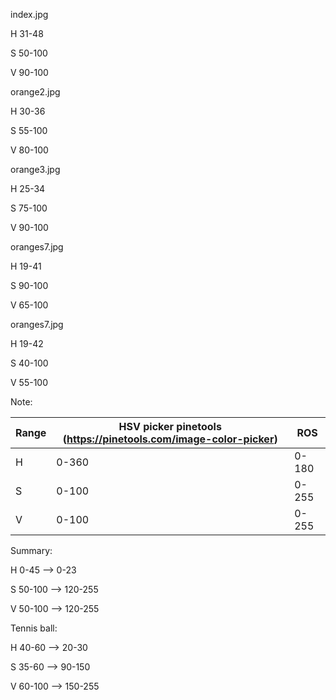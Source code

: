 index.jpg

H 31-48

S 50-100

V 90-100

orange2.jpg

H 30-36

S 55-100

V 80-100

orange3.jpg

H 25-34

S 75-100

V 90-100

oranges7.jpg

H 19-41

S 90-100

V 65-100

oranges7.jpg

H 19-42

S 40-100

V 55-100



Note: 

| Range | HSV picker pinetools (https://pinetools.com/image-color-picker) | ROS   |
| ----- | ------------------------------------------------------------ | ----- |
| H     | 0-360                                                        | 0-180 |
| S     | 0-100                                                        | 0-255 |
| V     | 0-100                                                        | 0-255 |

Summary:

H 0-45 --> 0-23

S 50-100 --> 120-255

V 50-100 --> 120-255



Tennis ball:

H 40-60 --> 20-30

S 35-60 --> 90-150

V 60-100 --> 150-255